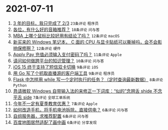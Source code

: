 # 2021-07-11

1. [3 年的目标，我只完成了 2/3](https://www.v2ex.com/t/788796) `23条评论` `程序员`
1. [各位，有什么好的音箱推荐？](https://www.v2ex.com/t/788793) `18条评论` `问与答`
1. [MBA 上哪个鼠标比较好用有结论了吗？](https://www.v2ex.com/t/788802) `12条评论` `macOS`
1. [新买来的 Windows 笔记本， C 面的 CPU 与显卡贴纸可以撕掉吗，会不会影响保修啊？](https://www.v2ex.com/t/788794) `12条评论` `硬件`
1. [Apply Pay 充值必须输入支付密码了吗？](https://www.v2ex.com/t/788795) `11条评论` `Apple`
1. [请问如何做跨平台的知识管理？](https://www.v2ex.com/t/788826) `10条评论` `问与答`
1. [iOS 15 终于支持了短信双卡切换](https://www.v2ex.com/t/788816) `9条评论` `iOS`
1. [用 Go 写了个抓取直播源的客户端工具](https://www.v2ex.com/t/788806) `9条评论` `程序员`
1. [Flask 中怎样用 while 写一个定时执行的任务？（定时查询最新数据）](https://www.v2ex.com/t/788811) `8条评论` `Python`
1. [恳请微软 Windows 自带输入法的来修正一下词库：“似的”念翘舌 shide 不念平舌 side](https://www.v2ex.com/t/788822) `7条评论` `全球工单系统`
1. [今年不一定有夏季教育优惠？](https://www.v2ex.com/t/788805) `7条评论` `Apple`
1. [如何改造手机，将手机电池拆除，直接供电？](https://www.v2ex.com/t/788830) `6条评论` `问与答`
1. [自组服务器，求推荐配置](https://www.v2ex.com/t/788827) `6条评论` `问与答`
1. [百度地图居然适配了画中画](https://www.v2ex.com/t/788800) `6条评论` `分享发现`
